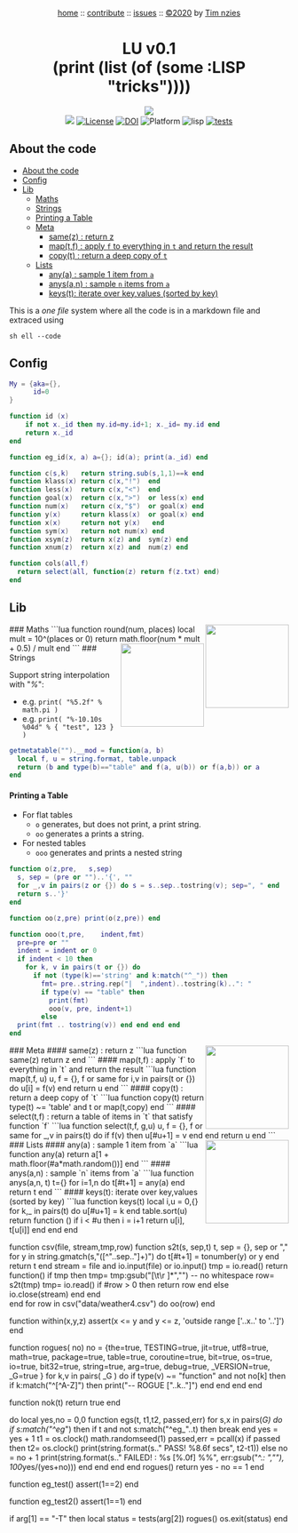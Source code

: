 <a name=top></a>
<p align=center>
<a href="https://github.com/timm/lump/blob/master/READ.md#top">home</a> ::
<a href="https://github.com/timm/lump/blob/master/READE.md#contribute">contribute</a> ::
<a href="https://github.com/timm/lump/issues">issues</a> ::
<a href="https://github.com/timm/lump/blob/master/LICENSE.md">&copy;2020<a> by <a href="http://menzies.us">Tim nzies</a>
</p>

<h1 align=center> LU v0.1<br>(print (list (of (some :LISP "tricks")))) </h1>

<p align=center>
<img src="https://imgs.xkcd.com/comics/lisp_cycles.png"><br>
<img src="https://img.shields.io/badge/purpose-ai%20,%20se-blueviolet"> <a 
href="https://github.com/timm/lump/blob/master/LICENSE.md"> <img  
   alt="License" src="https://img.shields.io/badge/license-mit-red"></a> <a 
  href="https://zenodo.org/badge/latestdoi/289524083"> <img 
  src="https://zenodo.org/badge/289524083.svg" alt="DOI"></a> <img 
alt="Platform" src="https://img.shields.io/badge/platform-osx%20,%20linux-lightgrey"> <img 
alt="lisp" src="https://img.shields.io/badge/language-sbcl,clisp-blue"> <a 
 href="https://travis-ci.org/github/timm/lump"><img alt="tests" 
   src="https://travis-ci.org/timm/lump.svg?branch=master"></a>
</p> 

## About the code

- [About the code](#about-the-code) 
- [Config](#config) 
- [Lib](#lib) 
    - [Maths](#maths) 
    - [Strings](#strings) 
    - [Printing a Table](#printing-a-table) 
    - [Meta](#meta) 
        - [same(z) : return z](#samez--return-z) 
        - [map(t,f) : apply `f` to everything in `t` and return the result](#maptf--apply-f-to-everything-in-t-and-return-the-result) 
        - [copy(t) : return a deep copy of `t`](#copyt--return-a-deep-copy-of-t) 
    - [Lists](#lists) 
        - [any(a) : sample 1 item from `a`](#anya--sample-1-item-from-a) 
        - [anys(a,n) : sample `n` items from `a`](#anysan--sample-n-items-from-a) 
        - [keys(t): iterate over key,values (sorted by key)](#keyst-iterate-over-keyvalues-sorted-by-key) 


This is a _one file_ system where all the code
is in a markdown file and extraced using

    sh ell --code

## Config
```lua
My = {aka={},
      id=0
}

function id (x)
	if not x._id then my.id=my.id+1; x._id= my.id end
	return x._id 
end

function eg_id(x, a) a={}; id(a); print(a._id) end

function c(s,k)   return string.sub(s,1,1)==k end
function klass(x) return c(x,"!")  end 
function less(x)  return c(x,"<")  end
function goal(x)  return c(x,">")  or less(x) end
function num(x)   return c(x,"$")  or goal(x) end
function y(x)     return klass(x)  or goal(x) end
function x(x)     return not y(x)   end
function sym(x)   return not num(x) end
function xsym(z)  return x(z) and  sym(z) end
function xnum(z)  return x(z) and  num(z) end

function cols(all,f)
  return select(all, function(z) return f(z.txt) end)
end
```

## Lib
<img align=right width=150 src="https://upload.wikimedia.org/wikipedia/commons/c/cf/Lua-Logo.svg">
### Maths
```lua
function round(num, places)
  local mult = 10^(places or 0)
  return math.floor(num * mult + 0.5) / mult
end
```
<img align=right width=150 src="https://upload.wikimedia.org/wikipedia/commons/c/cf/Lua-Logo.svg">
### Strings

Support string interpolation with "_%_":
- e.g. `print( "%5.2f" % math.pi )`
- e.g. `print( "%-10.10s %04d" % { "test", 123 } )`

```lua
getmetatable("").__mod = function(a, b)
  local f, u = string.format, table.unpack
  return (b and type(b)=="table" and f(a, u(b)) or f(a,b)) or a
end

```
#### Printing a Table

- For flat tables
  - `o` generates, but does not print, a print string.
  - `oo` generates a prints a string.
- For nested tables
  - `ooo` generates and prints a nested string

```lua
function o(z,pre,   s,sep) 
  s, sep = (pre or "")..'{', ""
  for _,v in pairs(z or {}) do s = s..sep..tostring(v); sep=", " end
  return s..'}'
end

function oo(z,pre) print(o(z,pre)) end

function ooo(t,pre,    indent,fmt)
  pre=pre or ""
  indent = indent or 0
  if indent < 10 then
    for k, v in pairs(t or {}) do
      if not (type(k)=='string' and k:match("^_")) then
        fmt= pre..string.rep("|  ",indent)..tostring(k)..": "
        if type(v) == "table" then
          print(fmt)
          ooo(v, pre, indent+1)
        else
  print(fmt .. tostring(v)) end end end end
end
```

<img align=right width=150 src="https://upload.wikimedia.org/wikipedia/commons/c/cf/Lua-Logo.svg">
### Meta
#### same(z) : return z
```lua
function same(z) return z end
```
#### map(t,f) : apply `f` to everything in `t` and return the result
```lua
function map(t,f, u)
  u, f = {}, f or same
  for i,v in pairs(t or {}) do u[i] = f(v) end  
  return u
end
```
#### copy(t) : return a deep copy of `t`
```lua
function copy(t)  
  return type(t) ~= 'table' and t or map(t,copy)
end
```
#### select(t,f) : return a table of items in `t` that satisfy function `f`
```lua
function select(t,f,     g,u)
  u, f = {}, f or same
  for _,v in pairs(t) do if f(v) then u[#u+1] = v  end end
  return u
end
```

<img align=right width=150 src="https://upload.wikimedia.org/wikipedia/commons/c/cf/Lua-Logo.svg">
### Lists
#### any(a) : sample 1 item from `a`
```lua
function any(a) return a[1 + math.floor(#a*math.random())] end
```
#### anys(a,n) : sample `n` items from `a`
```lua
function anys(a,n,   t) 
  t={}
  for i=1,n do t[#t+1] = any(a) end
  return t
end
```
#### keys(t): iterate over key,values (sorted by key)
```lua
function keys(t)
  local i,u = 0,{}
  for k,_ in pairs(t) do u[#u+1] = k end
  table.sort(u)
  return function () 
    if i < #u then 
      i = i+1
      return u[i], t[u[i]] end end 
end

function csv(file,     stream,tmp,row)
  function s2t(s,     sep,t)
    t, sep = {}, sep or ","
    for y in string.gmatch(s,"([^"..sep.."]+)") do 
       t[#t+1] = tonumber(y) or y 
    end
    return t
  end
  stream = file and io.input(file) or io.input()
  tmp    = io.read()
  return function()
    if tmp then
      tmp= tmp:gsub("[\t\r ]*","") -- no whitespace
      row= s2t(tmp)
      tmp= io.read()
      if #row > 0 then return row end
    else
  io.close(stream) end end   
end
for row in csv("data/weather4.csv") do
  oo(row)
end

function within(x,y,z)
  assert(x <= y and y <= z, 'outside range ['..x..' to '..']')
end

function rogues(   no)
  no = {the=true, TESTING=true,
              jit=true, utf8=true, math=true, package=true,
              table=true, coroutine=true, bit=true, os=true,
              io=true, bit32=true, string=true, arg=true,
              debug=true, _VERSION=true, _G=true }
  for k,v in pairs( _G ) do
    if type(v) ~= "function" and not no[k] then
      if k:match("^[^A-Z]") then
        print("-- ROGUE ["..k.."]") end end end
end

function nok(t) return true end

do 
  local  yes,no = 0,0 
  function egs(t,      t1,t2, passed,err)
    for s,x in pairs(_G) do  
      if s:match("^eg_") then
        if t and not s:match("^eg_"..t) then break end
        yes = yes + 1
        t1 = os.clock()
        math.randomseed(1)
        passed,err = pcall(x) 
        if passed then
           t2= os.clock()
           print(string.format(s.." PASS! %8.6f secs", t2-t1))
        else
          no = no + 1
          print(string.format(s.." FAILED! : %s [%.0f] %%",
                              err:gsub("^.*: ",""), 
                              100*yes/(yes+no))) end 
    end end
  end
  rogues()
  return yes - no == 1
end

function eg_test()
  assert(1==2)
end

function eg_test2()
  assert(1==1)
end

if arg[1] == "-T" then 
  local status = tests(arg[2])
  rogues() 
  os.exit(status)
end
```
